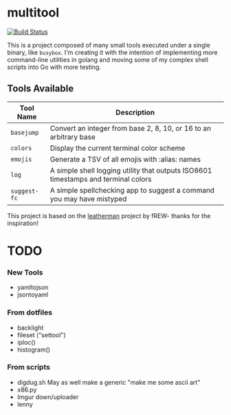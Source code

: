 # multitool

[![Build Status](https://travis-ci.org/delucks/multitool.svg?branch=master)](https://travis-ci.org/delucks/multitool)

This is a project composed of many small tools executed under a single binary, like `busybox`. I'm creating it with the intention of implementing more command-line utilities in golang and moving some of my complex shell scripts into Go with more testing.

## Tools Available

| Tool Name | Description |
| --------- | ----------- |
| `basejump` | Convert an integer from base 2, 8, 10, or 16 to an arbitrary base |
| `colors` | Display the current terminal color scheme |
| `emojis` | Generate a TSV of all emojis with :alias: names |
| `log` | A simple shell logging utility that outputs ISO8601 timestamps and terminal colors |
| `suggest-fc` | A simple spellchecking app to suggest a command you may have mistyped |

This project is based on the [leatherman](https://github.com/frioux/leatherman) project by fREW- thanks for the inspiration!

# TODO

### New Tools
- yamltojson
- jsontoyaml

### From dotfiles
- backlight
- fileset ("settool")
- iploc()
- histogram()

### From scripts
- digdug.sh
  May as well make a generic "make me some ascii art"
- x86.py
- Imgur down/uploader
- lenny

